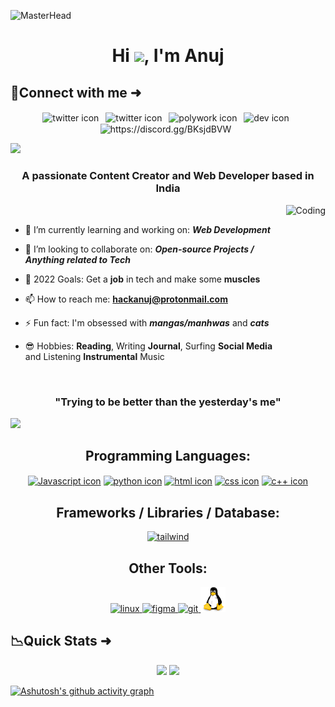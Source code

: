 ![MasterHead](https://qph.fs.quoracdn.net/main-qimg-fa7b4bdc3b2f73e749e5c2c646d4ae13)

<h1 style="border-bottom:none;" align="center">Hi <img src="https://raw.githubusercontent.com/MartinHeinz/MartinHeinz/master/wave.gif" width="30px">, I'm Anuj</h1>

<!-- Social Media Icons -->

## **🔗Connect with me ➜**

<div align="center">
  <img align="center" src="https://img.icons8.com/stickers/100/000000/twitter.png" alt="twitter icon" height="40" width="40" />&ensp;
  <img align="center" src="https://img.icons8.com/stickers/100/000000/linkedin.png" alt="twitter icon" height="40" width="40" />&ensp;
  <img align="center" src="https://res.cloudinary.com/exom/image/upload/v1645256228/icons/polywork-removebg-preview_tttifn.png" alt ="polywork icon" height="35" width="33" />&ensp;
  <img align="center" src="https://d2fltix0v2e0sb.cloudfront.net/dev-rainbow.png" alt="dev icon" height="32" width="32" />&ensp;
  <img align="center" src="https://raw.githubusercontent.com/rahuldkjain/github-profile-readme-generator/master/src/images/icons/Social/discord.svg" alt="https://discord.gg/BKsjdBVW" height="60" width="40" />&ensp;
</div>

![](https://i.imgur.com/waxVImv.png)

<!-- Info -->

<h3 align="center">A passionate <strong>Content Creator</strong> and <strong>Web Developer</strong> based in India</h3>
<img align="right" alt="Coding" height="250" src="https://c.tenor.com/tHGomflMSuIAAAAd/cat-computer.gif">
<br />

- 🌱 I’m currently learning and working on: **_Web Development_**

- 👯 I’m looking to collaborate on: **_Open-source Projects / Anything related to Tech_**

- 🥅 2022 Goals: Get a **job** in tech and make some **muscles**

- 📫 How to reach me: **hackanuj@protonmail.com**

- ⚡ Fun fact: I'm obsessed with **_mangas/manhwas_** and **_cats_**

- 😎 Hobbies: **Reading**, Writing **Journal**, Surfing **Social Media** and Listening **Instrumental** Music

<br />
<h3 align="center"><strong>"Trying to be better than the yesterday's me"</strong></h3>

![](https://i.imgur.com/waxVImv.png)

<!-- Programming languages -->

<h2 align="center"><strong>Programming Languages:</strong></h2>
<p align="center">
<a href="https://www.javascript.com/" target="blank"><img align="center" src="https://img.icons8.com/color/50/000000/javascript--v1.png" alt="Javascript icon" height="45" width="45" /></a>
<a href="https://www.python.org/" target="blank"><img align="center" src="https://img.icons8.com/dusk/50/000000/python.png" alt="python icon" height="40" width="40" /></a>
<a href="https://html.com/" target="blank"><img align="center" src="https://img.icons8.com/color/50/000000/html-5--v1.png" alt="html icon" height="43" width="42" /></a>
<a href="https://www.w3.org/Style/CSS/Overview.en.html" target="blank"><img align="center" src="https://img.icons8.com/color/50/000000/css3.png" alt="css icon" height="43" width="42" /></a>
<a href="https://isocpp.org/" target="blank"><img align="center" src="https://img.icons8.com/color/50/000000/c-plus-plus-logo.png" alt="c++ icon" height="42" width="42" /></a>
</p>

<h2 align="center"><strong>Frameworks / Libraries / Database:</strong></h2>
<p align="center">
<a href="https://tailwindcss.com/" target="_blank" rel="noreferrer"> <img src="https://www.vectorlogo.zone/logos/tailwindcss/tailwindcss-icon.svg" alt="tailwind" width="40" height="40"/> </a>
</p>

<h2 align="center"><strong>Other Tools:</strong></h2>
<p align="center">
<a href="https://code.visualstudio.com/" target="_blank" rel="noreferrer"> <img src="https://img.icons8.com/nolan/96/visual-studio.png" alt="linux" width="40" height="40"/> </a> 
<a href="https://www.figma.com/" target="_blank" rel="noreferrer"> <img src="https://www.vectorlogo.zone/logos/figma/figma-icon.svg" alt="figma" width="40" height="40"/> </a> 
<a href="https://git-scm.com/" target="_blank" rel="noreferrer"> <img src="https://www.vectorlogo.zone/logos/git-scm/git-scm-icon.svg" alt="git" width="40" height="40"/> </a> 
<a href="https://www.linux.org/" target="_blank" rel="noreferrer"> <img src="https://raw.githubusercontent.com/devicons/devicon/master/icons/linux/linux-original.svg" alt="linux" width="40" height="40"/> </a> 
</p>

<!-- Github stats -->

## **📉Quick Stats ➜**

<div align="center">
  <img width="49%" src="https://github-readme-stats.vercel.app/api?username=anujXcodes&show_icons=true&theme=jolly" />
  <img width="49%" src="https://github-readme-streak-stats.herokuapp.com?user=anujXcodes&theme=jolly&date_format=j%20M%5B%20Y%5D" />
</div>

<!-- [![Anuj's github activity graph](https://activity-graph.herokuapp.com/graph?username=anujXcodes&bg_color=ffcfe9&color=000000&line=f26ed5&point=fdf7f7&area=true&hide_border=true)](https://github.com/ashutosh00710/github-readme-activity-graph) -->
[![Ashutosh's github activity graph](https://activity-graph.herokuapp.com/graph?username=anujXcodes&bg_color=fce2db&color=704095&line=ff90b1&point=b270a0&area=true&hide_border=true)](https://github.com/ashutosh00710/github-readme-activity-graph)